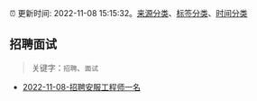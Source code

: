 :alarm_clock: 更新时间: 2022-11-08 15:15:32。[来源分类](../README.md)、[标签分类](../TAGS.md)、[时间分类](../TIMELINE.md)

## 招聘面试


> 关键字：`招聘`、`面试`



- [2022-11-08-招聘安服工程师一名](https://www.v2ex.com/t/893696) 